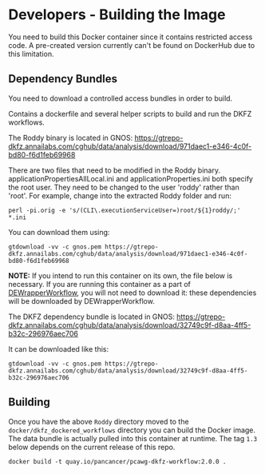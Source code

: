 # Developers - Building the Image

You need to build this Docker container since it contains restricted access code.  A pre-created version currently can't be found on DockerHub due to this limitation.

## Dependency Bundles

You need to download a controlled access bundles in order to build.

Contains a dockerfile and several helper scripts to build and run the DKFZ workflows.

The Roddy binary is located in GNOS:
https://gtrepo-dkfz.annailabs.com/cghub/data/analysis/download/971daec1-e346-4c0f-bd80-f6d1feb69968

There are two files that need to be modified in the Roddy binary. applicationPropertiesAllLocal.ini and applicationProperties.ini both specify the root user. They need to be changed to the user 'roddy' rather than 'root'.  For example, change into the extracted Roddy folder and run:

    perl -pi.orig -e 's/(CLI\.executionServiceUser=)root/${1}roddy/;' *.ini

You can download them using:

    gtdownload -vv -c gnos.pem https://gtrepo-dkfz.annailabs.com/cghub/data/analysis/download/971daec1-e346-4c0f-bd80-f6d1feb69968

**NOTE:** If you intend to run this container on its own, the file below is necessary. If you are running this container as a part of [DEWrapperWorkflow](https://github.com/ICGC-TCGA-PanCancer/DEWrapperWorkflow), you will not need to download it: these dependencies will be downloaded by DEWrapperWorkflow.

The DKFZ dependency bundle is located in GNOS:
https://gtrepo-dkfz.annailabs.com/cghub/data/analysis/download/32749c9f-d8aa-4ff5-b32c-296976aec706

It can be downloaded like this:

    gtdownload -vv -c gnos.pem https://gtrepo-dkfz.annailabs.com/cghub/data/analysis/download/32749c9f-d8aa-4ff5-b32c-296976aec706

## Building

Once you have the above `Roddy` directory moved to the `docker/dkfz_dockered_workflows` directory you can build the Docker image.  The data bundle is actually pulled into this container at runtime. The tag `1.3` below depends on the current release of this repo.

    docker build -t quay.io/pancancer/pcawg-dkfz-workflow:2.0.0 .
